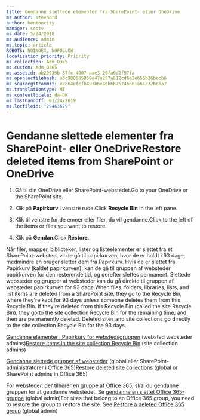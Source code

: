 ```yaml
---
title: Gendanne slettede elementer fra SharePoint- eller OneDrive
ms.author: stevhord
author: bentoncity
manager: scotv
ms.date: 5/24/2018
ms.audience: Admin
ms.topic: article
ROBOTS: NOINDEX, NOFOLLOW
localization_priority: Priority
ms.collection: Adm_O365
ms.custom: Adm_O365
ms.assetid: ab29939b-37fe-4007-aae3-26fa6d2f57fa
ms.openlocfilehash: a3c980565059e47a297a812cd6e2e656b36becb6
ms.sourcegitcommit: e2864efcfb493b6e46b662b746661a61232bdba7
ms.translationtype: MT
ms.contentlocale: da-DK
ms.lasthandoff: 01/24/2019
ms.locfileid: "29463679"
---
```

# <a name="restore-deleted-items-from-sharepoint-or-onedrive"></a><span data-ttu-id="8cbf7-102">Gendanne slettede elementer fra SharePoint- eller OneDrive</span><span class="sxs-lookup"><span data-stu-id="8cbf7-102">Restore deleted items from SharePoint or OneDrive</span></span>

1. <span data-ttu-id="8cbf7-103">Gå til din OneDrive eller SharePoint-webstedet.</span><span class="sxs-lookup"><span data-stu-id="8cbf7-103">Go to your OneDrive or the SharePoint site.</span></span>
    
2. <span data-ttu-id="8cbf7-104">Klik på **Papirkurv** i venstre rude.</span><span class="sxs-lookup"><span data-stu-id="8cbf7-104">Click **Recycle Bin** in the left pane.</span></span> 
    
3. <span data-ttu-id="8cbf7-105">Klik til venstre for de emner eller filer, du vil gendanne.</span><span class="sxs-lookup"><span data-stu-id="8cbf7-105">Click to the left of the items or files you want to restore.</span></span>
    
4. <span data-ttu-id="8cbf7-106">Klik på **Gendan**.</span><span class="sxs-lookup"><span data-stu-id="8cbf7-106">Click **Restore**.</span></span> 
    
<span data-ttu-id="8cbf7-p101">Når filer, mapper, biblioteker, lister og listeelementer er slettet fra et SharePoint-websted, vil de gå til papirkurven, hvor de er holdt i 93 dage, medmindre en bruger sletter dem fra Papirkurv. Hvis de er slettet fra Papirkurv (kaldet papirkurven), kan de gå til gruppen af websteder papirkurven for den resterende tid, og derefter slettes permanent. Slettede websteder og grupper af websteder kan du gå direkte til gruppen af websteder papirkurven for 93 dage.</span><span class="sxs-lookup"><span data-stu-id="8cbf7-p101">When files, folders, libraries, lists, and list items are deleted from a SharePoint site, they go to the Recycle Bin, where they're kept for 93 days unless someone deletes them from this Recycle Bin. If they're deleted from this Recycle Bin (called the site Recycle Bin), they go to the site collection Recycle Bin for the remaining time, and then are permanently deleted. Deleted sites and site collections go directly to the site collection Recycle Bin for the 93 days.</span></span>
  
<span data-ttu-id="8cbf7-110">[Gendanne elementer i Papirkurv for webstedsgruppen](https://go.microsoft.com/fwlink/?linkid=867800) (websted websteder admins)</span><span class="sxs-lookup"><span data-stu-id="8cbf7-110">[Restore items in the site collection Recycle Bin](https://go.microsoft.com/fwlink/?linkid=867800) (site collection admins)</span></span> 
  
<span data-ttu-id="8cbf7-111">[Gendanne slettede grupper af websteder](https://go.microsoft.com/fwlink/?linkid=867660) (global eller SharePoint-administratorer i Office 365)</span><span class="sxs-lookup"><span data-stu-id="8cbf7-111">[Restore deleted site collections](https://go.microsoft.com/fwlink/?linkid=867660) (global or SharePoint admins in Office 365)</span></span> 
  
<span data-ttu-id="8cbf7-p102">For websteder, der tilhører en gruppe af Office 365, skal du gendanne gruppen for at gendanne webstedet. Se [gendanne en slettet Office 365-gruppe](https://go.microsoft.com/fwlink/?linkid=867802) (global admin)</span><span class="sxs-lookup"><span data-stu-id="8cbf7-p102">For sites that belong to an Office 365 group, you need to restore the group to restore the site. See [Restore a deleted Office 365 group](https://go.microsoft.com/fwlink/?linkid=867802) (global admin)</span></span> 
  

